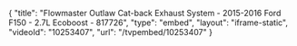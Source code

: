 {
    "title": "Flowmaster Outlaw Cat-back Exhaust System - 2015-2016 Ford F150 - 2.7L Ecoboost - 817726",
    "type": "embed",
    "layout": "iframe-static",
    "videoId": "10253407",
    "url": "\/tvpembed\/10253407"
}